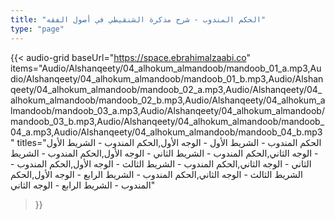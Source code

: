 ```yaml
---
title: "الحكم المندوب - شرح مذكرة الشنقيطي في أصول الفقه"
type: "page"
---
```


{{< audio-grid 
  baseUrl="https://space.ebrahimalzaabi.co"
  items="Audio/Alshanqeety/04_alhokum_almandoob/mandoob_01_a.mp3,Audio/Alshanqeety/04_alhokum_almandoob/mandoob_01_b.mp3,Audio/Alshanqeety/04_alhokum_almandoob/mandoob_02_a.mp3,Audio/Alshanqeety/04_alhokum_almandoob/mandoob_02_b.mp3,Audio/Alshanqeety/04_alhokum_almandoob/mandoob_03_a.mp3,Audio/Alshanqeety/04_alhokum_almandoob/mandoob_03_b.mp3,Audio/Alshanqeety/04_alhokum_almandoob/mandoob_04_a.mp3,Audio/Alshanqeety/04_alhokum_almandoob/mandoob_04_b.mp3"
  titles="الحكم المندوب - الشريط الأول - الوجه الأول,الحكم المندوب - الشريط الأول - الوجه الثاني,الحكم المندوب - الشريط الثاني - الوجه الأول,الحكم المندوب - الشريط الثاني - الوجه الثاني,الحكم المندوب - الشريط الثالث - الوجه الأول,الحكم المندوب - الشريط الثالث - الوجه الثاني,الحكم المندوب - الشريط الرابع - الوجه الأول,الحكم المندوب - الشريط الرابع - الوجه الثاني"
>}} 